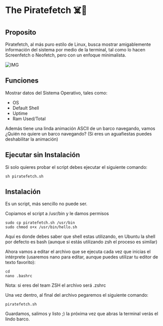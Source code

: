 # The Piratefetch ☠️🏴

## Proposito
Piratefetch, al más puro estilo de Linux, busca mostrar amigablemente información del sistema por medio de la terminal, tal como lo hacen Screenfetch o Neofetch, pero con un enfoque minimalista.

![IMG](https://i.ibb.co/gtg53L5/piratefetch.gif)

## Funciones
Mostrar datos del Sistema Operativo, tales como:
* OS
* Default Shell
* Uptime
* Ram Used/Total

Además tiene una linda animación ASCII de un barco navegando, vamos ¿Quién no quiere un barco navegando? (Si eres un aguafiestas puedes deshabilitar la animación)

## Ejecutar sin Instalación
Si solo quieres probar el script debes ejecutar el siguiente comando:
```
sh piratefetch.sh
```

## Instalación
Es un script, más sencillo no puede ser.

Copiamos el script a /usr/bin y le damos permisos
```
sudo cp piratefetch.sh /usr/bin
sudo chmod o+x /usr/bin/hello.sh
```

Aquí es donde debes saber que shell estas utilizando, en Ubuntu la shell por defecto es bash (aunque si estás utilizando zsh el proceso es similar)

Ahora vamos a editar el archivo que se ejecuta cada vez que inicias el intérprete (usaremos nano para editar, aunque puedes utilizar tu editor de texto favorito):
```
cd
nano .bashrc
```
Nota: si eres del team ZSH el archivo será .zshrc

Una vez dentro, al final del archivo pegaremos el siguiente comando:
```
piratefetch.sh
```

Guardamos, salimos y listo ;) la próxima vez que abras la terminal verás el lindo barco.